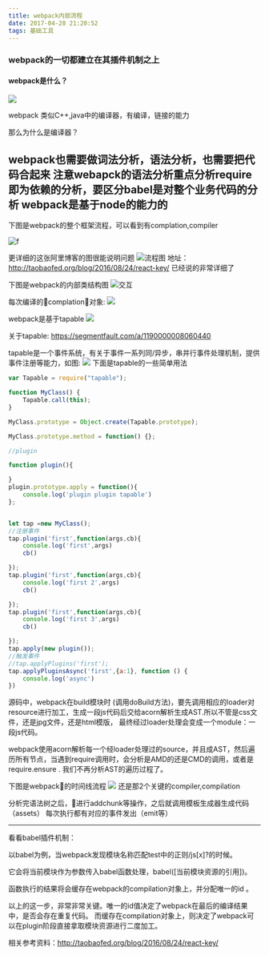 ```yaml
---
title: webpack内部流程
date: 2017-04-28 21:20:52
tags: 基础工具
---
```


### webpack的一切都建立在其插件机制之上
#### webpack是什么？

![](http://p1.meituan.net/dpgroup/c048c5bc511979147aa5cb086bfb8d2239047.png)

webpack 类似C++,java中的编译器，有编译，链接的能力 

那么为什么是编译器？ 

 webpack也需要做词法分析，语法分析，也需要把代码合起来
注意webapck的语法分析重点分析**require即为依赖的分析**，要区分babel是对整个业务代码的分析
webpack是基于node的能力的
---

<!--more-->

下图是webpack的整个框架流程，可以看到有complation,compiler

 
![f](http://p0.meituan.net/dpgroup/fe6a3a12e407e13aa74e57612b29c6f780336.png)


更详细的这张阿里博客的图很能说明问题
![流程图](http://img.alicdn.com/tps/TB1GVGFNXXXXXaTapXXXXXXXXXX-4436-4244.jpg)
地址：http://taobaofed.org/blog/2016/08/24/react-key/
已经说的非常详细了


下图是webpack的内部类结构图
![交互](http://p1.meituan.net/dpgroup/302e7d10adb2cf1f81f8660337465690307284.png)


每次编译的complation对象:
![](https://img.alicdn.com/tps/TB1UgS4NXXXXXXZXVXXXXXXXXXX-693-940.png)


webpack是基于tapable
![](http://ww4.sinaimg.cn/large/006tNbRwgw1fa8w58kxspj30bs0m9wgi.jpg)

关于tapable:
https://segmentfault.com/a/1190000008060440

tapable是一个事件系统，有关于事件一系列同/异步，串并行事件处理机制，提供事件注册等能力，如图:
![](https://sfault-image.b0.upaiyun.com/257/666/2576661044-58735466843de_articlex)
下面是tapable的一些简单用法

```js
var Tapable = require("tapable");

function MyClass() {
    Tapable.call(this);
}

MyClass.prototype = Object.create(Tapable.prototype);

MyClass.prototype.method = function() {};

//plugin

function plugin(){

}
plugin.prototype.apply = function(){
    console.log('plugin plugin tapable')
};


let tap =new MyClass();
//注册事件
tap.plugin('first',function(args,cb){
    console.log('first',args)
    cb()

});
tap.plugin('first',function(args,cb){
    console.log('first 2',args)
    cb()

});
tap.plugin('first',function(args,cb){
    console.log('first 3',args)
    cb()

});
tap.apply(new plugin());
//触发事件
//tap.applyPlugins('first');
tap.applyPluginsAsync('first',{a:1}, function () {
    console.log('async')
})
```
源码中，webpack在build模块时 (调用doBuild方法)，要先调用相应的loader对resource进行加工，生成一段js代码后交给acorn解析生成AST.所以不管是css文件，还是jpg文件，还是html模版， 最终经过loader处理会变成一个module：一段js代码。

webpack使用acorn解析每一个经loader处理过的source，并且成AST，然后遍历所有节点，当遇到require调用时，会分析是AMD的还是CMD的调用，或者是require.ensure . 我们不再分析AST的遍历过程了。

下图是webpack的时间线流程
![](http://p0.meituan.net/dpgroup/c527baf97e04d3e9c09aa1135398259271949.png)
还是那2个关键的compiler,compilation

分析完语法树之后，进行addchunk等操作，之后就调用模板生成器生成代码（assets）
每次执行都有对应的事件发出（emit等）

---

看看babel插件机制：

以babel为例，当webpack发现模块名称匹配test中的正则/js[x]?的时候。

它会将当前模块作为参数传入babel函数处理，babel([当前模块资源的引用])。

函数执行的结果将会缓存在webpack的compilation对象上，并分配唯一的id 。

以上的这一步，非常非常关键。唯一的id值决定了webpack在最后的编译结果中，是否会存在重复代码。 而缓存在compilation对象上，则决定了webpack可以在plugin阶段直接拿取模块资源进行二度加工。

相关参考资料：<http://taobaofed.org/blog/2016/08/24/react-key/>

 
